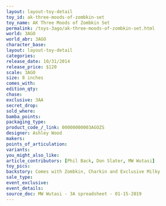 ```yaml
---
layout: layout-toy-detail 
toy_id: ak-three-moods-of-zombkin-set
toy_name: AK Three Moods of Zombkin Set
permalink: /toys-3ago/ak-three-moods-of-zombkin-set.html
world: 3AGO
world_abr: 3AGO
character_base: 
layout: layout-toy-detail
categories: 
release_date: 10/31/2014
release_price: $120 
scale: 3AGO
size: 8 inches
comes_with: 
edition_qty: 
chase: 
exclusive: 3AA
secret_drop: 
sold_where: 
bamba_points: 
packaging_type: 
product_code_/_link: 00000000003AGOZS
designer: Ashley Wood
makers: 
points_of_articulation: 
variants: 
you_might_also_like: 
article_contributors: [Phil Back, Don Slater, MW Wutasi]
toy_pics: 
backstory: Comes with Zombkin, Charkin and Exclusive Milky
sale_type: 
event_exclusive: 
event_details: 
source_doc: MW Wutasi - 3A spreadsheet - 01-15-2019
---
```

